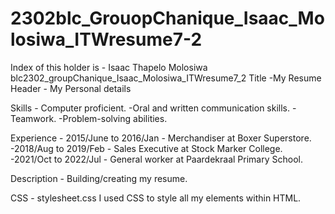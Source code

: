 # 2302blc_GrouopChanique_Isaac_Molosiwa_ITWresume7-2
Index of this holder is - Isaac Thapelo Molosiwa
blc2302_groupChanique_Isaac_Molosiwa_ITWresume7_2
Title -My Resume
Header - My Personal details 

Skills - Computer proficient.
       -Oral and written communication skills.
       -Teamwork.
       -Problem-solving abilities.
       
Experience - 2015/June to 2016/Jan - Merchandiser at Boxer Superstore.
           -2018/Aug to 2019/Feb - Sales Executive at Stock Marker College.
           -2021/Oct to 2022/Jul - General worker at Paardekraal Primary School.
  
 Description - Building/creating my resume.
 
 CSS - stylesheet.css
 I used CSS to style all my elements within HTML.
